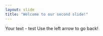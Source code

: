 ```yaml
---
layout: slide
title: "Welcome to our second slide!"
---
```

Your text - test
Use the left arrow to go back!
